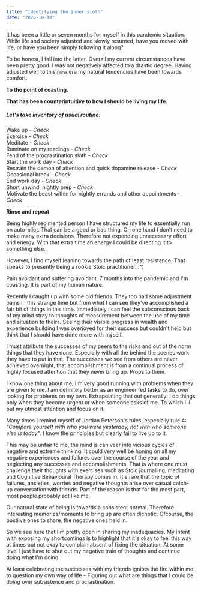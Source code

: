 ```yaml
---
title: "Identifying the inner sloth"
date: "2020-10-18"
---
```


It has been a little or seven months for myself in this pandemic situation. While life and society adjusted and slowly resumed, have you moved with life, or have you been simply following it along?

To be honest, I fall into the latter. Overall my current circumstances have been pretty good. I was not negatively affected to a drastic degree. Having adjusted well to this new era my natural tendencies have been towards comfort.

**To the point of coasting.**

**That has been counterintuitive to how I should be living my life.**

##### Let's take inventory of usual routine:

Wake up - _Check_  
Exercise - _Check_  
Meditate - _Check_  
Ruminate on my readings - _Check_  
Fend of the procrastination sloth - _Check_  
Start the work day - _Check_  
Restrain the demon of attention and quick dopamine release - _Check_  
Occasional break - _Check_  
End work day - _Check_  
Short unwind, nightly prep - _Check_  
Motivate the beast within for nightly errands and other appointments - _Check_  
  
**Rinse and repeat**

Being highly regimented person I have structured my life to essentially run on auto-pilot. That can be a good or bad thing. On one hand I don't need to make many extra decisions. Therefore not expending unnecessary effort and energy. With that extra time an energy I could be directing it to something else.

However, I find myself leaning towards the path of least resistance. That speaks to presently being a rookie Stoic practitioner. :^)

Pain avoidant and suffering avoidant. 7 months into the pandemic and I'm coasting. It is part of my human nature.

Recently I caught up with some old friends. They too had some adjustment pains in this strange time but from what I can see they've accomplished a fair bit of things in this time. Immediately I can feel the subconscious back of my mind stray to thoughts of measurement between the use of my time and situation to theirs. Seeing their visible progress in wealth and experience building I was overjoyed for their success but couldn't help but think that I should have done more with myself.

I must attribute the successes of my peers to the risks and out of the norm things that they have done. Especially with all the behind the scenes work they have to put in that. The successes we see from others are never achieved overnight, that accomplishment is from a continual process of highly focused attention that they never bring up. Props to them.

I know one thing about me, I'm very good running with problems when they are given to me. I am definitely better as an engineer fed tasks to do, over looking for problems on my own. Extrapolating that out generally: I do things only when they become urgent or when someone asks of me. To which I'll put my utmost attention and focus on it.

Many times I remind myself of Jordan Peterson's rules, especially rule 4: _"Compare yourself with who you were yesterday, not with who someone else is today"_. I know the principles but clearly fail to live up to it.

This may be unfair to me, the mind is can veer into vicious cycles of negative and extreme thinking. It could very well be honing on all my negative experiences and failures over the course of the year and neglecting any successes and accomplishments. That is where one must challenge their thoughts with exercises such as Stoic journalling, meditating and Cognitive Behavioural Therapy comes in. It's rare that the topic of failures, anxieties, worries and negative thoughts arise over casual catch-up conversation with friends. Part of the reason is that for the most part, most people probably act like me.

Our natural state of being is towards a consistent normal. Therefore interesting memories/moments to bring up are often dichotic. Ofcourse, the postiive ones to share, the negative ones held in.

So we see here that I'm pretty open in sharing my inadequacies. My intent with exposing my shortcomings is to highlight that it's okay to feel this way at times but not okay to complain absent of fixing the situation. At some level I just have to shut out my negative train of thoughts and continue doing what I'm doing.

At least celebrating the successes with my friends ignites the fire within me to question my own way of life - Figuring out what are things that I could be doing over subsistence and procrastination.
